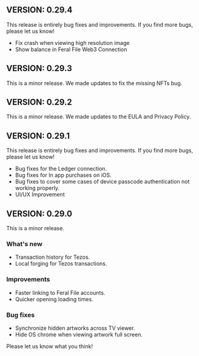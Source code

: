 ## VERSION: 0.29.4

This release is entirely bug fixes and improvements. If you find more bugs, please let us know!

- Fix crash when viewing high resolution image
- Show balance in Feral File Web3 Connection


## VERSION: 0.29.3

This is a minor release. We made updates to fix the missing NFTs bug.

## VERSION: 0.29.2

This is a minor release. We made updates to the EULA and Privacy Policy. 

## VERSION: 0.29.1

This release is entirely bug fixes and improvements. If you find more bugs, please let us know!

- Bug fixes for the Ledger connection.
- Bug fixes for In app purchases on iOS.
- Bug fixes to cover some cases of device passcode authentication not working properly.
- UI/UX Improvement

## VERSION: 0.29.0

This is a minor release.

### What's new
- Transaction history for Tezos.
- Local forging for Tezos transactions. 

### Improvements
- Faster linking to Feral File accounts.
- Quicker opening loading times.

### Bug fixes
- Synchronize hidden artworks across TV viewer.
- Hide OS chrome when viewing artwork full screen. 

Please let us know what you think!
